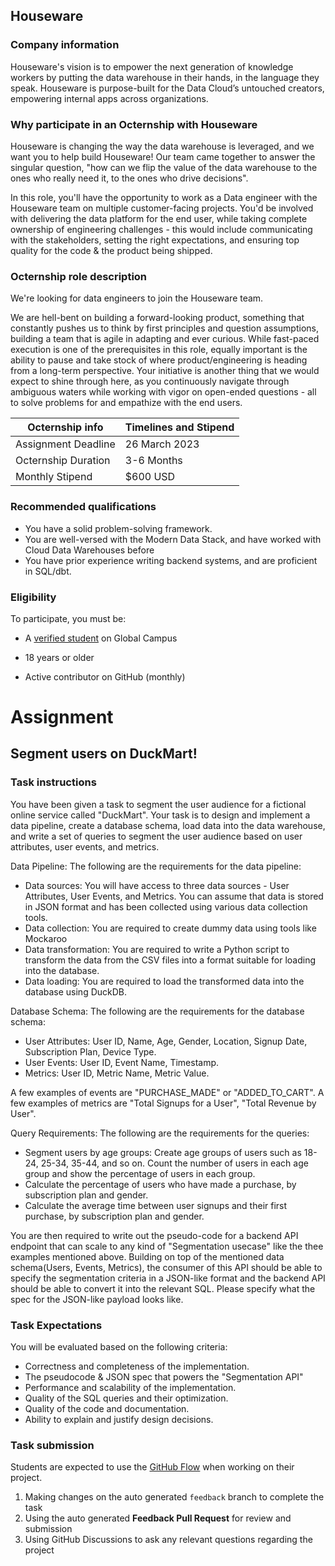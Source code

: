 ## Houseware

### Company information 

Houseware's vision is to empower the next generation of knowledge workers by putting the data warehouse in their hands, in the language they speak. Houseware is purpose-built for the Data Cloud’s untouched creators, empowering internal apps across organizations. 

### Why participate in an Octernship with Houseware

Houseware is changing the way the data warehouse is leveraged, and we want you to help build Houseware! Our team came together to answer the singular question, "how can we flip the value of the data warehouse to the ones who really need it, to the ones who drive decisions". 

In this role, you'll have the opportunity to work as a Data engineer with the Houseware team on multiple customer-facing projects. You'd be involved with delivering the data platform for the end user, while taking complete ownership of engineering challenges - this would include communicating with the stakeholders, setting the right expectations, and ensuring top quality for the code & the product being shipped.

### Octernship role description

We're looking for data engineers to join the Houseware team. 

We are hell-bent on building a forward-looking product, something that constantly pushes us to think by first principles and question assumptions, building a team that is agile in adapting and ever curious. While fast-paced execution is one of the prerequisites in this role, equally important is the ability to pause and take stock of where product/engineering is heading from a long-term perspective. Your initiative is another thing that we would expect to shine through here, as you continuously navigate through ambiguous waters while working with vigor on open-ended questions - all to solve problems for and empathize with the end users.

| Octernship info  | Timelines and Stipend |
| ------------- | ------------- |
| Assignment Deadline  | 26 March 2023  |
| Octernship Duration  | 3-6 Months  |
| Monthly Stipend  | $600 USD  |

### Recommended qualifications

- You have a solid problem-solving framework.
- You are well-versed with the Modern Data Stack, and have worked with Cloud Data Warehouses before
- You have prior experience writing backend systems, and are proficient in SQL/dbt.

### Eligibility

To participate, you must be:

* A [verified student](https://education.github.com/discount_requests/pack_application) on Global Campus

* 18 years or older

* Active contributor on GitHub (monthly)

# Assignment

## Segment users on DuckMart!

### Task instructions

You have been given a task to segment the user audience for a fictional online service called "DuckMart". Your task is to design and implement a data pipeline, create a database schema, load data into the data warehouse, and write a set of queries to segment the user audience based on user attributes, user events, and metrics.

Data Pipeline: The following are the requirements for the data pipeline:

- Data sources: You will have access to three data sources - User Attributes, User Events, and Metrics. You can assume that data is stored in JSON format and has been collected using various data collection tools.
- Data collection: You are required to create dummy data using tools like Mockaroo
- Data transformation: You are required to write a Python script to transform the data from the CSV files into a format suitable for loading into the database.
- Data loading: You are required to load the transformed data into the database using DuckDB.

Database Schema: The following are the requirements for the database schema:

- User Attributes: User ID, Name, Age, Gender, Location, Signup Date, Subscription Plan, Device Type.
- User Events: User ID, Event Name, Timestamp.
- Metrics: User ID, Metric Name, Metric Value.

A few examples of events are "PURCHASE_MADE" or "ADDED_TO_CART". A few examples of metrics are "Total Signups for a User", "Total Revenue by User".

Query Requirements: The following are the requirements for the queries:

- Segment users by age groups: Create age groups of users such as 18-24, 25-34, 35-44, and so on. Count the number of users in each age group and show the percentage of users in each group.
- Calculate the percentage of users who have made a purchase, by subscription plan and gender.
- Calculate the average time between user signups and their first purchase, by subscription plan and gender.

You are then required to write out the pseudo-code for a backend API endpoint that can scale to any kind of "Segmentation usecase" like the thee examples mentioned above. Building on top of the mentioned data schema(Users, Events, Metrics), the consumer of this API should be able to specify the segmentation criteria in a JSON-like format and the backend API should be able to convert it into the relevant SQL. Please specify what the spec for the JSON-like payload looks like.

### Task Expectations

You will be evaluated based on the following criteria:
- Correctness and completeness of the implementation.
- The pseudocode & JSON spec that powers the "Segmentation API"
- Performance and scalability of the implementation.
- Quality of the SQL queries and their optimization.
- Quality of the code and documentation.
- Ability to explain and justify design decisions.

### Task submission

Students are expected to use the [GitHub Flow](https://docs.github.com/en/get-started/quickstart/github-flow) when working on their project. 

1. Making changes on the auto generated `feedback` branch to complete the task
2. Using the auto generated **Feedback Pull Request** for review and submission
3. Using GitHub Discussions to ask any relevant questions regarding the project

